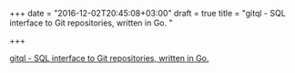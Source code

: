 +++
date = "2016-12-02T20:45:08+03:00"
draft = true
title = "gitql - SQL interface to Git repositories, written in Go. "

+++

<p><a href="https://t.co/OYkZE3b45z">gitql - SQL interface to Git repositories, written in Go. </a></p>
